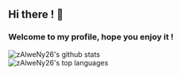 ## Hi there ! 👋
### Welcome to my profile, hope you enjoy it !

![zAlweNy26's github stats](https://github-readme-stats.vercel.app/api?username=zAlweNy26&theme=blueberry&count_private=true&show_icons=true&include_all_commits=true)
<br>
![zAlweNy26's top languages](https://github-readme-stats.vercel.app/api/top-langs/?username=zAlweNy26&theme=blueberry&count_private=true&show_icons=true&include_all_commits=true)
<br>

<!--
**zAlweNy26/zAlweNy26** is a ✨ _special_ ✨ repository because its `README.md` (this file) appears on your GitHub profile.

Here are some ideas to get you started:

- 🔭 I’m currently working on ...
- 🌱 I’m currently learning ...
- 👯 I’m looking to collaborate on ...
- 🤔 I’m looking for help with ...
- 💬 Ask me about ...
- 📫 How to reach me: ...
- 😄 Pronouns: ...
- ⚡ Fun fact: ...
-->
